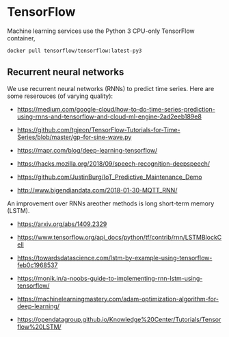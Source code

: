 # TensorFlow

Machine learning services use the Python 3 CPU-only TensorFlow container,

```bash
docker pull tensorflow/tensorflow:latest-py3
```

## Recurrent neural networks

We use recurrent neural networks (RNNs) to predict time series. Here are some reserouces (of varying quality):


* https://medium.com/google-cloud/how-to-do-time-series-prediction-using-rnns-and-tensorflow-and-cloud-ml-engine-2ad2eeb189e8

* https://github.com/tgjeon/TensorFlow-Tutorials-for-Time-Series/blob/master/gp-for-sine-wave.py

* https://mapr.com/blog/deep-learning-tensorflow/

* https://hacks.mozilla.org/2018/09/speech-recognition-deepspeech/


* https://github.com/JustinBurg/IoT_Predictive_Maintenance_Demo

* http://www.bigendiandata.com/2018-01-30-MQTT_RNN/


An improvement over RNNs areother methods is long short-term memory (LSTM).


* https://arxiv.org/abs/1409.2329

* https://www.tensorflow.org/api_docs/python/tf/contrib/rnn/LSTMBlockCell

* https://towardsdatascience.com/lstm-by-example-using-tensorflow-feb0c1968537

* https://monik.in/a-noobs-guide-to-implementing-rnn-lstm-using-tensorflow/

* https://machinelearningmastery.com/adam-optimization-algorithm-for-deep-learning/

* https://opendatagroup.github.io/Knowledge%20Center/Tutorials/Tensorflow%20LSTM/
